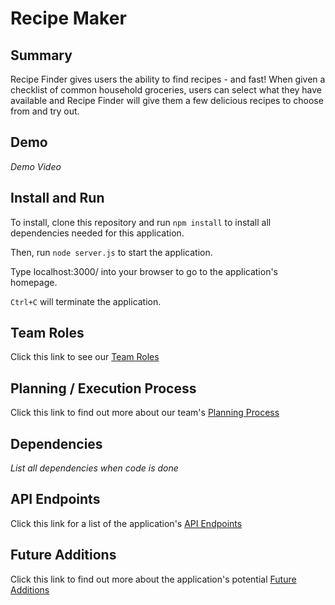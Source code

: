 
# Recipe Maker

## Summary
Recipe Finder gives users the ability to find recipes - 
and fast! When given a checklist of common household groceries,
users can select what they have available and Recipe Finder
will give them a few delicious recipes to choose from and try out.

## Demo
*Demo Video*

## Install and Run
To install, clone this repository and run ``npm install`` to install
all dependencies needed for this application.

Then, run ``node server.js`` to start the application.

Type localhost:3000/ into your browser to go to the application's homepage.

``Ctrl+C`` will terminate the application.

## Team Roles
Click this link to see our [Team Roles](docs/roles.md)

## Planning / Execution Process
Click this link to find out more about our team's [Planning Process](docs/planning.md)

## Dependencies
*List all dependencies when code is done*

## API Endpoints
Click this link for a list of the application's [API Endpoints](docs/api.md)

## Future Additions
Click this link to find out more about the application's potential [Future Additions](docs/futureadditions.md)

